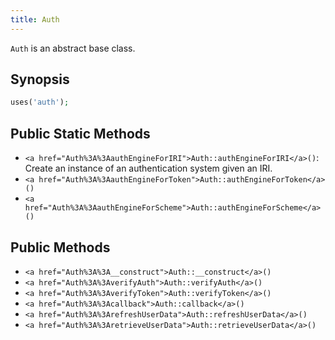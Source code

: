 ```yaml
---
title: Auth
---
```


`Auth` is an abstract base class.

## Synopsis

```php
uses('auth');
```

## Public Static Methods

* `<a href="Auth%3A%3AauthEngineForIRI">Auth::authEngineForIRI</a>()`: Create an instance of an authentication system given an IRI.
* `<a href="Auth%3A%3AauthEngineForToken">Auth::authEngineForToken</a>()`
* `<a href="Auth%3A%3AauthEngineForScheme">Auth::authEngineForScheme</a>()`

## Public Methods

* `<a href="Auth%3A%3A__construct">Auth::__construct</a>()`
* `<a href="Auth%3A%3AverifyAuth">Auth::verifyAuth</a>()`
* `<a href="Auth%3A%3AverifyToken">Auth::verifyToken</a>()`
* `<a href="Auth%3A%3Acallback">Auth::callback</a>()`
* `<a href="Auth%3A%3ArefreshUserData">Auth::refreshUserData</a>()`
* `<a href="Auth%3A%3AretrieveUserData">Auth::retrieveUserData</a>()`

